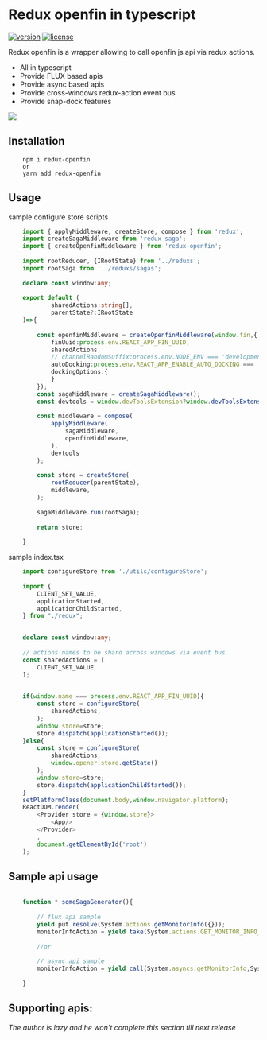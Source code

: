 # Redux openfin in typescript
[![version][version-badge]][CHANGELOG] [![license][license-badge]][LICENSE]


Redux openfin is a wrapper allowing to call openfin js api via redux actions. 

* All in typescript
* Provide FLUX based apis
* Provide async based apis
* Provide cross-windows redux-action event bus
* Provide snap-dock features

![](https://albertleigh.github.io/openfin-react-latest/img/screenshoot.gif)

## Installation

```text
    npm i redux-openfin 
    or 
    yarn add redux-openfin
```

## Usage

sample configure store scripts

```typescript
    import { applyMiddleware, createStore, compose } from 'redux';
    import createSagaMiddleware from 'redux-saga';
    import { createOpenfinMiddleware } from 'redux-openfin';
    
    import rootReducer, {IRootState} from '../reduxs';
    import rootSaga from '../reduxs/sagas';
    
    declare const window:any;
    
    export default (
            sharedActions:string[],
            parentState?:IRootState
    )=>{
    
        const openfinMiddleware = createOpenfinMiddleware(window.fin,{
            finUuid:process.env.REACT_APP_FIN_UUID,
            sharedActions,
            // channelRandomSuffix:process.env.NODE_ENV === 'development',
            autoDocking:process.env.REACT_APP_ENABLE_AUTO_DOCKING === 'true',
            dockingOptions:{
            }
        });
        const sagaMiddleware = createSagaMiddleware();
        const devtools = window.devToolsExtension?window.devToolsExtension():(f:any):any => (f);
    
        const middleware = compose(
            applyMiddleware(
                sagaMiddleware,
                openfinMiddleware,
            ),
            devtools
        );
    
        const store = createStore(
            rootReducer(parentState),
            middleware,
        );
    
        sagaMiddleware.run(rootSaga);
    
        return store;
    
    }
```
sample index.tsx

```typescript jsx
    import configureStore from './utils/configureStore';
    
    import {
        CLIENT_SET_VALUE,
        applicationStarted,
        applicationChildStarted,
    } from "./redux";

    
    declare const window:any;
    
    // actions names to be shard across windows via event bus
    const sharedActions = [
        CLIENT_SET_VALUE
    ];

    
    if(window.name === process.env.REACT_APP_FIN_UUID){
        const store = configureStore(
            sharedActions,
        );
        window.store=store;
        store.dispatch(applicationStarted());
    }else{
        const store = configureStore(
            sharedActions,
            window.opener.store.getState()
        );
        window.store=store;
        store.dispatch(applicationChildStarted());
    }
    setPlatformClass(document.body,window.navigator.platform);
    ReactDOM.render(
        <Provider store = {window.store}>
            <App/>
        </Provider>
        ,
        document.getElementById('root')
    );
```

## Sample api usage
```javascript
    
    function * someSagaGenerator(){
    
        // flux api sample
        yield put.resolve(System.actions.getMonitorInfo({}));
        monitorInfoAction = yield take(System.actions.GET_MONITOR_INFO_RES);
        
        //or 
        
        // async api sample
        monitorInfoAction = yield call(System.asyncs.getMonitorInfo,System.actions.getMonitorInfo({}));
        
    }    

```

## Supporting apis:
*The author is lazy and he won't complete this section till next release* 

[LICENSE]: ./LICENSE.md
[CHANGELOG]: ./CHANGELOG.md

[version-badge]: https://img.shields.io/badge/version-0.35.40-blue.svg
[license-badge]: https://img.shields.io/badge/license-MIT-blue.svg